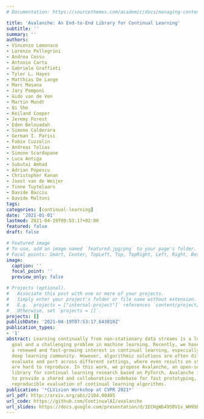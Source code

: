 ```yaml
---
# Documentation: https://sourcethemes.com/academic/docs/managing-content/

title: 'Avalanche: An End-to-End Library for Continual Learning'
subtitle: ''
summary: ''
authors:
- Vincenzo Lomonaco
- Lorenzo Pellegrini
- Andrea Cossu
- Antonio Carta
- Gabriele Graffieti
- Tyler L. Hayes
- Matthias De Lange
- Marc Masana
- Jary Pomponi
- Gido van de Ven
- Martin Mundt
- Qi She
- Keiland Cooper
- Jeremy Forest
- Eden Belouadah
- Simone Calderara
- German I. Parisi
- Fabio Cuzzolin
- Andreas Tolias
- Simone Scardapane
- Luca Antiga
- Subutai Amhad
- Adrian Popescu
- Christopher Kanan
- Joost van de Weijer
- Tinne Tuytelaars
- Davide Bacciu
- Davide Maltoni
tags:
categories: [continual-learning]
date: '2021-01-01'
lastmod: 2021-04-19T09:53:17+02:00
featured: false
draft: false

# Featured image
# To use, add an image named `featured.jpg/png` to your page's folder.
# Focal points: Smart, Center, TopLeft, Top, TopRight, Left, Right, BottomLeft, Bottom, BottomRight.
image:
  caption: ''
  focal_point: ''
  preview_only: false

# Projects (optional).
#   Associate this post with one or more of your projects.
#   Simply enter your project's folder or file name without extension.
#   E.g. `projects = ["internal-project"]` references `content/project/deep-learning/index.md`.
#   Otherwise, set `projects = []`.
projects: []
publishDate: '2021-04-19T07:53:17.643810Z'
publication_types:
- '1'
abstract: Learning continually from non-stationary data streams is a long-standing
  goal and a challenging problem in machine learning. Recently, we have witnessed
  a renewed and fast-growing interest in continual learning, especially within the
  deep learning community. However, algorithmic solutions are often difficult to re-implement,
  evaluate and port across different settings, where even results on standard benchmarks
  are hard to reproduce. In this work, we propose Avalanche, an open-source end-to-end
  library for continual learning research based on PyTorch. Avalanche is designed
  to provide a shared and collaborative codebase for fast prototyping, training, and
  reproducible evaluation of continual learning algorithms.
publication: '*CLVision Workshop at CVPR 2021*'
url_pdf: http://arxiv.org/abs/2104.00405
url_code: https://github.com/ContinualAI/avalanche
url_slides: https://docs.google.com/presentation/d/1ECHgWb49S0V1v_WH95BgMj8qt24EX5dAM2Aaunqxbx8/edit?usp=sharing
---
```

